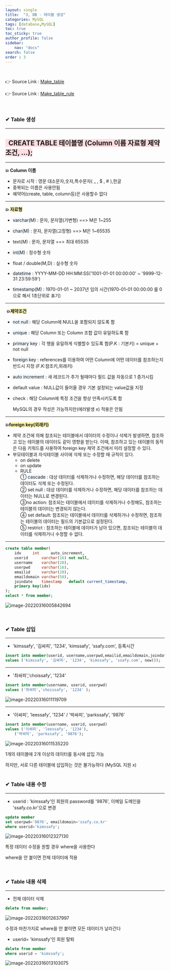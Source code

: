 ```yaml
---
layout: single
title:  "3, DB - 테이블 생성"
categories: MySQL
tags: [database,MySQL]
toc: true
toc_sticky: true
author_profile: false
sidebar:
    nav: "docs"
search: false
order : 3
---
```


<br>

👉 Source Link : [Make_table](https://github.com/Jaehwany/Database/blob/036dc94a641e1156a4abbb18f3fbbba3a5cc7168/1.%20basic/2.%20table_make.sql)

👉 Source Link : [Make_table_rule](https://github.com/Jaehwany/Database/blob/539642375ce80115e44895171877a7ee8af5e84b/1.%20basic/2.%20table_make_rule.sql)

<br>

### ✔ Table 생성

------------------------------------------------------------------

## <span style="background-color:#ffdce0">  CREATE TABLE 테이블명 (Column 이름   자료형   제약조건,  ...);</span>

---------------------

**💥 Column 이름**

- 문자로 시작 : 영문 대소문자,숫자,특수문자( _ , $ , # ),한글
- 중복되는 이름은 사용안됨
- 예약어(create, table, column등)은 사용할수 없다

-------------------------------

**💥 <span style ="background-color:#fff5b1">자료형</span>**

- <span style ="background-color:#f1f8ff">varchar(M)</span> :  문자, 문자열(가변형) ==> M은 1~255

- <span style ="background-color:#f1f8ff">char(M)</span>   :  문자, 문자열(고정형) ==> M은 1~65535
- text(M)   :  문자, 문자열        ==> 최대 65535 
- <span style ="background-color:#f1f8ff">int(M)</span>    :  정수형 숫자
- float / double(M,D) : 실수형 숫자
- <span style ="background-color:#f1f8ff">datetime</span> :    YYYY-MM-DD HH:MM:SS('1001-01-01 00:00:00' ~ '9999-12-31 23:59:59')
- <span style ="background-color:#f1f8ff">timestamp(M)</span> : 1970-01-01 ~ 2037년 임의 시간(1970-01-01 00:00:00 를 0으로 해서 1초단위로 표기)

-------------------------

 **💥<span style ="background-color:#fff5b1">제약조건</span>**

- <span style ="background-color:#f1f8ff">not null </span>:  해당 Column에 NULL을 포함되지 않도록 함 

- <span style ="background-color:#f1f8ff">unique</span> :  해당 Column 또는 Column 조합 값이 유일하도록 함

- <span style ="background-color:#f1f8ff">primary key</span> : 각 행을 유일하게 식별할수 있도록 함(P.K : 기본키) = unique + not null

- <span style ="background-color:#f1f8ff">foreign key</span> : references를 이용하여 어떤 Column에 어떤 데이터를 참조하는지 반드시 지정 (F.K:참조키,외래키)

- <span style ="background-color:#f1f8ff">auto increment</span> : 새 레코드가 추가 될때마다 필드 값을 자동으로 1 증가시킴

- default value : NULL값이 들어올 경우 기본 설정되는 value값을 지정

- check : 해당 Column에 특정 조건을 항상 만족시키도록 함

  MySQL의 경우 작성은 가능하지만(에러발생 x) 적용은 안됨

--------------------------------------------------------

**💥<span style ="background-color:#fff5b1">foreign key(외래키)</span>**

- 제약 조건에 의해 참조되는 테이블에서 데이터의 수정이나 삭제가 발생하면, 참조하고 있는 테이블의 데이터도 같이 영향을 받는다.
  이때, 참조하고 있는 테이블의 동작은 다음 키워드를 사용하여 foreign key 제약 조건에서 미리 설정할 수 있다.
- 부모테이블과 자식테이블 사이에 삭제 또는 수정할 때 규칙이 있다.
  - on delete
  - on update
  - RULE
    <BR>①<span style ="background-color:#f1f8ff"> cascade</span> : 대상 데이터를 삭제하거나 수정하면, 해당 데이터를 참조하는 데이터도 삭제 또는 수정된다.
    <BR>② <span style ="background-color:#f1f8ff">set null</span> : 대상 데이터를 삭제하거나 수정하면, 해당 데이터를 참조하는 데이터는 NULL로 변경된다.
    <BR>③no action: 참조되는 테이블에서 데이터를 삭제하거나 수정해도, 참조하는 테이블의 데이터는 변경되지 않는다.
    <BR>④ set default: 참조되는 테이블에서 데이터를 삭제하거나 수정하면, 참조하는 테이블의 데이터는 필드의 기본값으로 설정된다.
    <BR>⑤ restrict :  참조하는 테이블에 데이터가 남아 있으면, 참조되는 테이블의 데이터를 삭제하거나 수정할 수 없다.

----------------------------

``` sql
create table member(
	idx		int		auto_increment,
	userid		varchar(16)	not null,
	username	varchar(20),
	userpwd		varchar(16),
	emailid		varchar(20),
	emaildomain	varchar(50),
	joindate	timestamp	default	current_timestamp,
	primary key(idx)
);
select * from member;
```

![image-20220316005842694](../../images/db/2022-03-17-db-table/image-20220316005842694.png)

<br>

###  ✔  Table 삽입

----------------------------------------

- 'kimssafy', '김싸피', '1234', 'kimssafy', 'ssafy.com', 등록시간 

``` sql
insert into member(userid, username,userpwd,emailid,emaildomain,joindate)
values ('kimssafy', '김싸피', '1234', 'kimssafy', 'ssafy.com', now());
```

-------------------

- '최싸피','choissafy', '1234'

``` sql
insert into member(username, userid, userpwd)
values ('최싸피','choissafy', '1234' );
```

![image-20220316011119709](../../images/db/2022-03-17-db-table/image-20220316011119709.png)

------------------------------

- '이싸피', 'leessafy', '1234'   / '박싸피', 'parkssafy', '9876' 

``` sql
insert into member(username, userid, userpwd)
values ('이싸피', 'leessafy', '1234'),
	('박싸피', 'parkssafy', '9876');
```

![image-20220316011535220](../../images/db/2022-03-17-db-table/image-20220316011535220.png)

1개의 테이블에 2개 이상의 데이터를 동시에 삽입 가능

하지만, 서로 다른 테이블에 삽입하는 것은 불가능하다 (MySQL 지원 x)<br><br>

### ✔  Table 내용 수정

---------------------------------

- userid : 'kimssafy'인 회원의 password를 '9876', 이메일 도메인을 'ssafy.co.kr'으로 변경

```sql
update member
set userpwd='9876', emaildomain='ssafy.co.kr'
where userid='kimssafy';
```

![image-20220316012327130](../../images/db/2022-03-17-db-table/image-20220316012327130.png)

특정 데이터 수정을 원할 경우 where을 사용한다

where을 안 붙이면 전체 데이터에 적용

<br>

### ✔  Table 내용 삭제

-----------------------------------------------

- 전체 데이터 삭제

``` sql
delete from member;
```

![image-20220316012637997](../../images/db/2022-03-17-db-table/image-20220316012637997.png)

수정과 마찬가지로 where을 안 붙이면 모든 데이터가 날라간다

- userid= 'kimssafy'인 회원 탈퇴

``` sql
delete from member
where userid = 'kimssafy';
```

![image-20220316013103075](../../images/db/2022-03-17-db-table/image-20220316013103075.png)